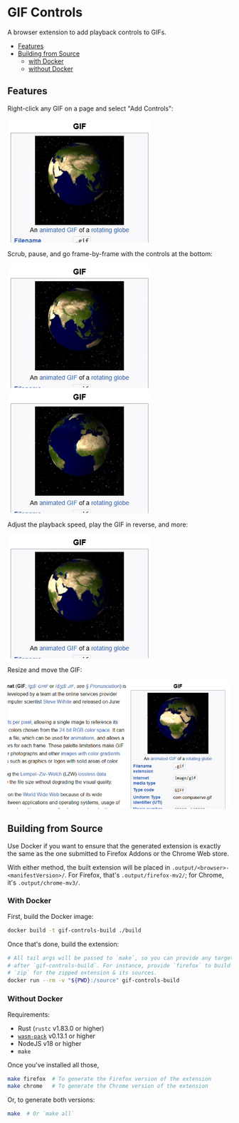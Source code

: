 # GIF Controls

A browser extension to add playback controls to GIFs.

- [Features](#features)
- [Building from Source](#building-from-source)
  - [with Docker](#with-docker)
  - [without Docker](#without-docker)

## Features

Right-click any GIF on a page and select "Add Controls":

![Right-clicking on a GIF brings up a context menu to add controls to it](docs/images/add-controls.gif)

Scrub, pause, and go frame-by-frame with the controls at the bottom:

![Use the controls at left to pause, unpause, and go frame-by-frame](docs/images/playpause.gif) ![Click-drag on the scrub bar to scrub through the GIF](docs/images/scrubbing.gif)

Adjust the playback speed, play the GIF in reverse, and more:

![The options menu lets you adjust player settings like the playback speed](docs/images/options.gif)

Resize and move the GIF:

![Click-drag on the handles to move or resize the GIF](docs/images/move-resize.gif)

## Building from Source

Use Docker if you want to ensure that the generated extension is exactly the same as the one
submitted to Firefox Addons or the Chrome Web store.

With either method, the built extension will be placed in `.output/<browser>-<manifestVersion>/`.
For Firefox, that's `.output/firefox-mv2/`; for Chrome, it's `.output/chrome-mv3/`.

### With Docker

First, build the Docker image:

```bash
docker build -t gif-controls-build ./build
```

Once that's done, build the extension:

```bash
# All tail args will be passed to `make`, so you can provide any target specified in the Makefile
# after `gif-controls-build`. For instance, provide `firefox` to build just the Firefox version, or
# `zip` for the zipped extension & its sources.
docker run --rm -v "${PWD}:/source" gif-controls-build
```

### Without Docker

Requirements:

- Rust (`rustc` v1.83.0 or higher)
- [`wasm-pack`](https://rustwasm.github.io/wasm-pack/) v0.13.1 or higher
- NodeJS v18 or higher
- `make`

Once you've installed all those,

```bash
make firefox  # To generate the Firefox version of the extension
make chrome   # To generate the Chrome version of the extension
```

Or, to generate both versions:

```bash
make  # Or `make all`
```
